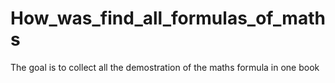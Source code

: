 # How_was_find_all_formulas_of_maths
The goal is to collect all the demostration of the maths formula in one book
